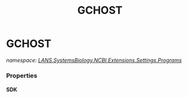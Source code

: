 ﻿---
title: GCHOST
---

# GCHOST
_namespace: [LANS.SystemsBiology.NCBI.Extensions.Settings.Programs](N-LANS.SystemsBiology.NCBI.Extensions.Settings.Programs.html)_






### Properties

#### SDK

